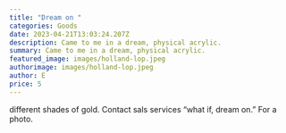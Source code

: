 ```yaml
---
title: "Dream on "
categories: Goods
date: 2023-04-21T13:03:24.207Z
description: Came to me in a dream, physical acrylic.
summary: Came to me in a dream, physical acrylic.
featured_image: images/holland-lop.jpeg
authorimage: images/holland-lop.jpeg
author: E
price: 5
---
```

different shades of gold. Contact sals services “what if, dream on.” For a photo.